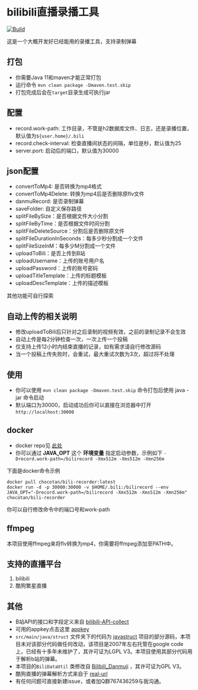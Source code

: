 # bilibili直播录播工具

[![Build](https://github.com/chocotan/bili-recorder/actions/workflows/maven-docker.yml/badge.svg)](https://github.com/chocotan/bili-recorder/actions/workflows/maven-docker.yml)

这是一个大概开发好已经能用的录播工具，支持录制弹幕

## 打包
* 你需要Java 11和maven才能正常打包
* 运行命令 `mvn clean package -Dmaven.test.skip`
* 打包完成后会在`target`目录生成可执行jar

## 配置
* record.work-path: 工作目录，不管是h2数据库文件、日志，还是录播位置，默认值为`${user.home}/.bili`
* record.check-interval: 检查直播间状态的间隔，单位是秒，默认值为25
* server.port: 启动后的端口，默认值为30000


## json配置

* convertToMp4: 是否转换为mp4格式
* convertToMp4Delete: 转换为mp4后是否删除原flv文件
* danmuRecord: 是否录制弹幕
* saveFolder: 自定义保存路径 
* splitFileBySize：是否根据文件大小分割 
* splitFileByTime：是否根据文件时间分割
* splitFileDeleteSource：分割后是否删除原文件
* splitFileDurationInSeconds：每多少秒分割成一个文件
* splitFileSizeInM：每多少M分割成一个文件
* uploadToBili：是否上传到B站
* uploadUsername：上传的账号用户名
* uploadPassword：上传的账号密码
* uploadTitleTemplate：上传的标题模板
* uploadDescTemplate：上传的描述模板

其他功能可自行探索

## 自动上传的相关说明
* 修改uploadToBili后只针对之后录制的视频有效，之前的录制记录不会生效
* 自动上传是每2分钟检查一次，一次上传一个投稿
* 仅支持上传12小时内结束直播的记录，如有需求请自行修改源码
* 当一个投稿上传失败时，会重试，最大重试次数为3次，超过将不处理

## 使用
* 你可以使用 `mvn clean package -Dmaven.test.skip` 命令打包后使用 java -jar 命令启动
* 默认端口为30000，启动成功后你可以直接在浏览器中打开 `http://localhost:30000`

## docker
* docker repo见 [此处](https://hub.docker.com/r/chocotan/bili-recorder)
* 你可以通过 **JAVA_OPT** 这个 **环境变量** 指定启动参数，示例如下 `-Drecord.work-path=/bilirecord -Xmx512m -Xms512m -Xmn256m`

下面是docker命令示例
```shell
docker pull chocotan/bili-recorder:latest
docker run -d -p 30000:30000 -v $HOME/.bili:/bilirecord --env JAVA_OPT="-Drecord.work-path=/bilirecord -Xmx512m -Xms512m -Xmn256m" chocotan/bili-recorder
```
你可以自行修改命令中的端口号和work-path

## ffmpeg
本项目使用ffmpeg来将flv转换为mp4，你需要将ffmpeg添加至PATH中。

## 支持的直播平台
1. bilibili
2. 酷狗繁星直播


## 其他
* B站API的接口和字段定义来自 [bilibili-API-collect](https://github.com/SocialSisterYi/bilibili-API-collect)
* 可用的appkey点击这里 [appkey](https://github.com/SocialSisterYi/bilibili-API-collect/blob/master/other/API_auth.md)
* `src/main/java/struct` 文件夹下的代码为 [javastruct](https://code.google.com/archive/p/javastruct/) 项目的部分源码，本项目未对该部分代码做任何改动，该项目是2007年左右托管在google code上，已经有十多年未维护了，其许可证为LGPL V3。本项目使用其部分代码用于解析b站的弹幕。
* 本项目的`BiliDataUtil` 类修改自 [Bilibili_Danmuji](https://github.com/BanqiJane/Bilibili_Danmuji) ，其许可证为GPL V3。
* 酷狗直播的弹幕解析方式来自于 [real-url](https://github.com/wbt5/real-url)
* 有任何问题可直接新建issue，或者加Q群767436259与我沟通。
